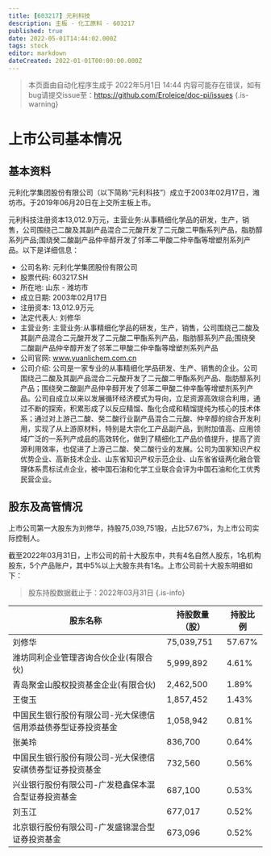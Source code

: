 ```yaml
---
title: [603217] 元利科技
description: 主板 - 化工原料 - 603217
published: true
date: 2022-05-01T14:44:02.000Z
tags: stock
editor: markdown
dateCreated: 2022-01-01T00:00:00.000Z
---
```


> 本页面由自动化程序生成于 2022年5月1日 14:44
> 内容可能存在错误，如有bug请提交issue至：https://github.com/Eroleice/doc-pi/issues
{.is-warning}

# 上市公司基本情况

## 基本资料

元利化学集团股份有限公司（以下简称“元利科技”）成立于2003年02月17日，潍坊市。于2019年06月20日在上交所主板上市。

元利科技注册资本13,012.9万元，主营业务:从事精细化学品的研发，生产，销售，公司围绕己二酸及其副产品混合二元酸开发了二元酸二甲酯系列产品，脂肪醇系列产品;围绕癸二酸副产品仲辛醇开发了邻苯二甲酸二仲辛酯等增塑剂系列产品。以下是详细信息：

- 公司名称: 元利化学集团股份有限公司
- 股票代码: 603217.SH
- 所在地: 山东 - 潍坊市
- 成立日期: 2003年02月17日
- 注册资本: 13,012.9万元
- 法定代表人: 刘修华
- 主营业务: 主营业务:从事精细化学品的研发，生产，销售，公司围绕己二酸及其副产品混合二元酸开发了二元酸二甲酯系列产品，脂肪醇系列产品;围绕癸二酸副产品仲辛醇开发了邻苯二甲酸二仲辛酯等增塑剂系列产品
- 公司官网: www.yuanlichem.com.cn
- 公司介绍: 公司是一家专业的从事精细化学品研发、生产、销售的企业。公司围绕己二酸及其副产品混合二元酸开发了二元酸二甲酯系列产品、脂肪醇系列产品；围绕癸二酸副产品仲辛醇开发了邻苯二甲酸二仲辛酯等增塑剂系列产品。公司自成立以来以发展循环经济模式为导向，立足资源高效综合利用，通过不断的探索，积累形成了以反应精馏、酯化合成和精馏提纯为核心的技术体系；通过对上游己二酸、癸二酸行业副产品混合二元酸、仲辛醇的综合开发利用，实现了从上游原材料，特别是大宗化工产品副产品，到附加值高、应用领域广泛的一系列产成品的高效转化，做到了精细化工产品价值提升，提高了资源利用效率，也促进了上游己二酸、癸二酸行业的发展。公司为国家知识产权优势企业、高新技术企业、山东省知识产权示范企业、山东省省级两化融合管理体系贯标试点企业，被中国石油和化学工业联合会评为中国石油和化工优秀民营企业。


## 股东及高管情况

上市公司第一大股东为刘修华，持股75,039,751股，占比57.67%，为上市公司实际控制人。

截至2022年03月31日，上市公司的前十大股东中，共有4名自然人股东，1名机构股东，5个产品账户，其中5%以上大股东共有1名。上市公司前十大股东明细如下：

> 股东持股数据截止于：2022年03月31日
{.is-info}

| 股东名称 | 持股数量（股） | 持股比例 |
| --- | --- | --- |
| 刘修华 | 75,039,751 | 57.67% |
| 潍坊同利企业管理咨询合伙企业(有限合伙) | 5,999,892 | 4.61% |
| 青岛聚金山股权投资基金企业(有限合伙) | 2,462,500 | 1.89% |
| 王俊玉 | 1,857,452 | 1.43% |
| 中国民生银行股份有限公司-光大保德信信用添益债券型证券投资基金 | 1,058,942 | 0.81% |
| 张美玲 | 836,700 | 0.64% |
| 中国民生银行股份有限公司-光大保德信安祺债券型证券投资基金 | 732,560 | 0.56% |
| 兴业银行股份有限公司-广发稳鑫保本混合型证券投资基金 | 687,100 | 0.53% |
| 刘玉江 | 677,017 | 0.52% |
| 北京银行股份有限公司-广发盛锦混合型证券投资基金 | 673,096 | 0.52% |




